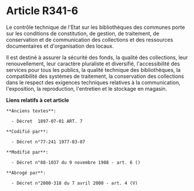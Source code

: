 # Article R341-6

Le contrôle technique de l'Etat sur les bibliothèques des communes porte sur les conditions de constitution, de gestion, de
traitement, de conservation et de communication des collections et des ressources documentaires et d'organisation des locaux.

Il est destiné à assurer la sécurité des fonds, la qualité des collections, leur renouvellement, leur caractère pluraliste et
diversifié, l'accessibilité des services pour tous les publics, la qualité technique des bibliothèques, la compatibilité des
systèmes de traitement, la conservation des collections dans le respect des exigences techniques relatives à la
communication, l'exposition, la reproduction, l'entretien et le stockage en magasin.

**Liens relatifs à cet article**

	**Anciens textes**:

	  - Décret  1897-07-01 ART. 7

	**Codifié par**:

	  - Décret n°77-241 1977-03-07

	**Modifié par**:

	  - Décret n°88-1037 du 9 novembre 1988 - art. 6 ()

	**Abrogé par**:

	  - Décret n°2000-318 du 7 avril 2000 - art. 4 (V)
